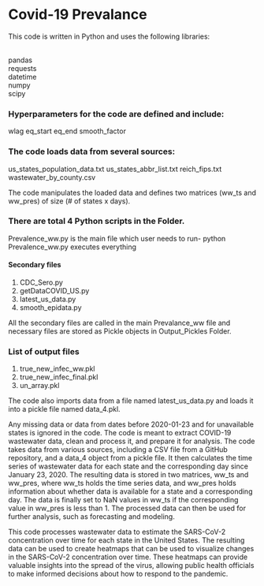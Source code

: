 # Covid-19 Prevalance
This code is written in Python and uses the following libraries:

<br>pandas
<br>requests
<br>datetime
<br>numpy
<br>scipy


### Hyperparameters for the code are defined and include:

wlag
eq_start
eq_end
smooth_factor

### The code loads data from several sources:

us_states_population_data.txt
us_states_abbr_list.txt
reich_fips.txt
wastewater_by_county.csv

The code manipulates the loaded data and defines two matrices (ww_ts and ww_pres) of size (# of states x days).

### There are total 4 Python scripts in the Folder.

Prevalence_ww.py is the main file which user needs to run-
  python Prevalence_ww.py executes everything

#### Secondary files

1. CDC_Sero.py
2. getDataCOVID_US.py
3. latest_us_data.py
4. smooth_epidata.py

All the secondary files are called in the main Prevalance_ww file and necessary files are stored as Pickle objects in Output_Pickles Folder.

### List of output files
1. true_new_infec_ww.pkl
2. true_new_infec_final.pkl
3. un_array.pkl


The code also imports data from a file named latest_us_data.py and loads it into a pickle file named data_4.pkl.

Any missing data or data from dates before 2020-01-23 and for unavailable states is ignored in the code.
The code is meant to extract COVID-19 wastewater data, clean and process it, and prepare it for analysis.
The code takes data from various sources, including a CSV file from a GitHub repository, and a data_4 object from a pickle file. 
It then calculates the time series of wastewater data for each state and the corresponding day since January 23, 2020. 
The resulting data is stored in two matrices, ww_ts and ww_pres, where ww_ts holds the time series data, and ww_pres holds information about whether data is available for a state and a corresponding day. 
The data is finally set to NaN values in ww_ts if the corresponding value in ww_pres is less than 1. 
The processed data can then be used for further analysis, such as forecasting and modeling.

This code processes wastewater data to estimate the SARS-CoV-2 concentration over time for each state in the United States.
The resulting data can be used to create heatmaps that can be used to visualize changes in the SARS-CoV-2 concentration over time.
These heatmaps can provide valuable insights into the spread of the virus, allowing public health officials to make informed decisions about how to respond to the pandemic.

